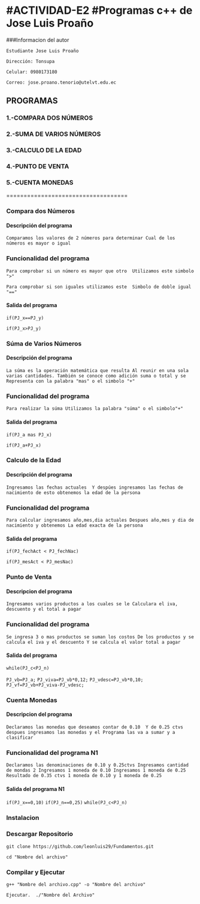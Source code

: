 #ACTIVIDAD-E2
#Programas c++ de Jose Luis Proaño
======================================
###Informacion del autor

`Estudiante Jose Luis Proaño`

`Dirección: Tonsupa`

`Celular: 0980173180`

`Correo: jose.proano.tenorio@utelvt.edu.ec`

##   PROGRAMAS
###  1.-COMPARA DOS NÚMEROS
###  2.-SUMA DE VARIOS NÚMEROS
###  3.-CALCULO DE LA EDAD 
###  4.-PUNTO DE VENTA 
###  5.-CUENTA MONEDAS
===================================
### Compara dos Números
#### Descripción del programa 
`Comparamos los valores de 2 números para determinar
Cual de los números es mayor o igual`

### Funcionalidad del programa 
`Para comprobar si un número es mayor que otro 
Utilizamos este simbolo ">"`

`Para comprobar si son iguales utilizamos este 
Simbolo de doble igual "=="`

#### Salida del programa 
`if(PJ_x==PJ_y)`

`if(PJ_x>PJ_y)`


### Súma de Varios Números
#### Descripción del programa 
`La súma es la operación matemática que resulta
Al reunir en una sola varias cantidades.
También se conoce como adición suma o total y se 
Representa con la palabra "mas" o el simbolo "+"`

### Funcionalidad del programa 
`Para realizar la súma
Utilizamos la palabra "súma" o el simbolo"+"`

#### Salida del programa 
`if(PJ_a mas PJ_x)`

`if(PJ_a+PJ_x)`

### Calculo de la Edad 
#### Descripción del programa 
`Ingresamos las fechas actuales 
Y despúes ingresamos las fechas de nacimiento
de esto obtenemos la edad de la persona`

### Funcionalidad del programa 
`Para calcular ingresamos año,mes,dia actuales
Despues año,mes y dia de nacimiento y obtenemos
La edad exacta de la persona`

#### Salida del programa 
`if(PJ_fechAct < PJ_fechNac)`

`if(PJ_mesAct < PJ_mesNac)`

### Punto de Venta
#### Descripcion del programa 
`Ingresamos varios productos a los cuales se le
Calculara el iva, descuento y el total a pagar`

### Funcionalidad del programa 
`Se ingresa 3 o mas productos se suman los costos
De los productos y se calcula el iva y el descuento
Y se calcula el valor total a pagar`

#### Salida del programa 
`while(PJ_c<PJ_n)`

`PJ_vb=PJ_a;`
`PJ_viva=PJ_vb*0,12;`
`PJ_vdesc=PJ_vb*0,10;`
`PJ_vf=PJ_vb+PJ_viva-PJ_vdesc;`

### Cuenta Monedas
#### Descripcion del programa 
`Declaramos las monedas que deseamos contar de 0.10 
Y de 0.25 ctvs despues ingresamos las monedas y el
Programa las va a sumar y a clasificar`

### Funcionalidad del programa N1
`Declaramos las denominaciones de 0.10 y 0.25ctvs
Ingresamos cantidad de mondas 2
Ingresamos 1 moneda de 0.10
Ingresamos 1 moneda de 0.25
Resultado de 0.35 ctvs
1 moneda de 0.10 y 1 moneda de 0.25`

#### Salida del programa N1
`if(PJ_x==0,10)`
`if(PJ_n==0,25)`
`while(PJ_c<PJ_n)`

### Instalacion
### Descargar Repositorio

`git clone https://github.com/leonluis29/Fundamentos.git`

`cd "Nombre del archivo"`

### Compilar y Ejecutar

`g++ "Nombre del archivo.cpp" -o "Nombre del archivo"`

`Ejecutar.  ./"Nombre del Archivo"`

